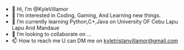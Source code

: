 - 👋 Hi, I’m @KyleVillamor
- 👀 I’m interested in Coding, Gaming, And Learning new things.
- 🌱 I’m currently learning Python,C+,Java on University OF Cebu Lapu Lapu And Mandaue
- 💞️ I’m looking to collaborate on ...
- 📫 How to reach me U can DM me on kyletristanvillamor@gmail.com

<!---
KyleVillamor/KyleVillamor is a ✨ special ✨ repository because its `README.md` (this file) appears on your GitHub profile.
You can click the Preview link to take a look at your changes.
--->
